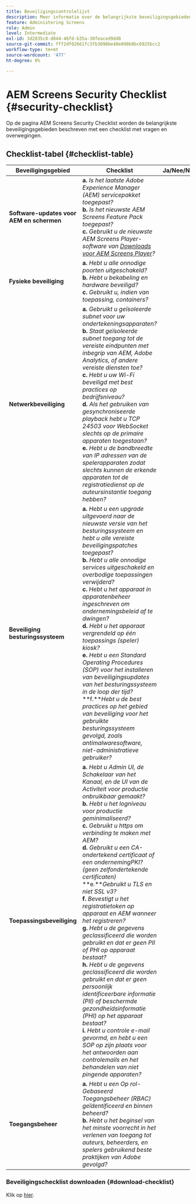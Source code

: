 ```yaml
---
title: Beveiligingscontrolelijst
description: Meer informatie over de belangrijkste beveiligingsgebieden van AEM Screens met een checklist met vragen en overwegingen.
feature: Administering Screens
role: Admin
level: Intermediate
exl-id: 3d2835c8-d844-46fd-b35a-30feaced9dd8
source-git-commit: fff2df02661fc3fb3098be40e090b8bc6925bcc2
workflow-type: tm+mt
source-wordcount: '477'
ht-degree: 0%

---
```


# AEM Screens Security Checklist  {#security-checklist}

Op de pagina AEM Screens Security Checklist worden de belangrijkste beveiligingsgebieden beschreven met een checklist met vragen en overwegingen.

## Checklist-tabel {#checklist-table}

| **Beveiligingsgebied** | **Checklist** | **Ja/Nee/NA** |
|---|---|---|
| **Software-updates voor AEM en schermen** | **a.** *Is het laatste Adobe Experience Manager (AEM) servicepakket toegepast?* <br>**b.** *Is het nieuwste AEM Screens Feature Pack toegepast?* <br>**c.** *Gebruikt u de nieuwste AEM Screens Player-software van [Downloads voor AEM Screens Player](https://download.macromedia.com/screens/)?* |
| **Fysieke beveiliging** | **a.** *Hebt u alle onnodige poorten uitgeschakeld?* <br>**b.** *Hebt u bekabeling en hardware beveiligd?* <br>**c.** *Gebruikt u, indien van toepassing, containers?* |
| **Netwerkbeveiliging** | **a.** *Gebruikt u geïsoleerde subnet voor uw ondertekeningsapparaten?* <br>**b.** *Staat geïsoleerde subnet toegang tot de vereiste eindpunten met inbegrip van AEM, Adobe Analytics, of andere vereiste diensten toe?* <br>**c.** *Hebt u uw Wi-Fi beveiligd met best practices op bedrijfsniveau?* <br>**d.** *Als het gebruiken van gesynchroniseerde playback hebt u TCP 24503 voor WebSocket slechts op de primaire apparaten toegestaan?* <br>**e.** *Hebt u de bandbreedte van IP adressen van de spelerapparaten zodat slechts kunnen de erkende apparaten tot de registratiedienst op de auteursinstantie toegang hebben?* |
| **Beveiliging besturingssysteem** | **a.** *Hebt u een upgrade uitgevoerd naar de nieuwste versie van het besturingssysteem en hebt u alle vereiste beveiligingspatches toegepast?* <br>**b.** *Hebt u alle onnodige services uitgeschakeld en overbodige toepassingen verwijderd?* <br>**c.** *Hebt u het apparaat in apparatenbeheer ingeschreven om ondernemingsbeleid af te dwingen?* <br>**d.** *Hebt u het apparaat vergrendeld op één toepassings (speler) kiosk?* <br>**e.** *Hebt u een Standard Operating Procedures (SOP) voor het installeren van beveiligingsupdates van het besturingssysteem in de loop der tijd?*<br>**f.***Hebt u de best practices op het gebied van beveiliging voor het gebruikte besturingssysteem gevolgd, zoals antimalwaresoftware, niet-administratieve gebruiker?* |
| **Toepassingsbeveiliging** | **a.** *Hebt u Admin UI, de Schakelaar van het Kanaal, en de UI van de Activiteit voor productie onbruikbaar gemaakt?* <br>**b.** *Hebt u het logniveau voor productie geminimaliseerd?* <br>**c.** *Gebruikt u https om verbinding te maken met AEM?* <br>**d.** *Gebruikt u een CA-ondertekend certificaat of een ondernemingPKI? (geen zelfondertekende certificaten)*<br>**e.***Gebruikt u TLS en niet SSL v3?*<br>**f.** *Bevestigt u het registratietoken op apparaat en AEM wanneer het registreren?*<br> **g.** *Hebt u de gegevens geclassificeerd die worden gebruikt en dat er geen PII of PHI op apparaat bestaat?*<br> **h.** *Hebt u de gegevens geclassificeerd die worden gebruikt en dat er geen persoonlijk identificeerbare informatie (PII) of beschermde gezondheidsinformatie (PHI) op het apparaat bestaat?*<br> **i.** *Hebt u controle e-mail gevormd, en hebt u een SOP op zijn plaats voor het antwoorden aan controlemails en het behandelen van niet pingende apparaten?* |
| **Toegangsbeheer** | **a.** *Hebt u een Op rol-Gebaseerd Toegangsbeheer (RBAC) geïdentificeerd en binnen beheerd?* <br>**b.** *Hebt u het beginsel van het minste voorrecht in het verlenen van toegang tot auteurs, beheerders, en spelers gebruikend beste praktijken van Adobe gevolgd?* |

### Beveiligingschecklist downloaden {#download-checklist}

Klik op [hier](/help/user-guide/assets/AEMScreens-SecurityChecklist.pdf).
